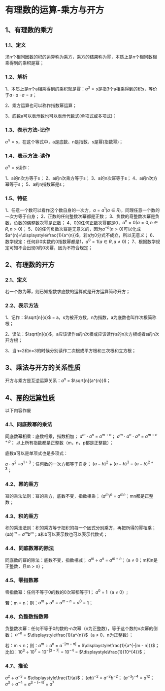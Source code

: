 # 有理数的运算-乘方与开方

## 1、有理数的乘方

### 1.1、定义
求n个相同因数的积的运算称为乘方，乘方的结果称为幂，本质上是n个相同数相乘得到的乘积是幂；

### 1.2、解析
1、本质上是n个a相乘得到的乘积就是幂：$a^{3}=s$是指3个a相乘得到的积s，等价于$a \cdot a \cdot a=s$；

2、乘方运算也可以称作指数幂运算；

3、底数a可以表示数也可以表示代数式(单项式或多项式)；

### 1.3、表示方法-记作
$a^{n}=s$，在这个等式中，a是底数、n是指数、s是幂(指数幂)；

### 1.4、表示方法-读作
$a^{n}=s$读作：

1、a的n次方等于s；
2、a的n次乘方等于s；
3、a的n次幂等于s；
4、a的n次方幂等于s；
5、a的n指数幂是s；

### 1.5、特征
1、任意一个数可以看作这个数自身的一次方，$a=a^{1}(a\in R)$，同理任意一个数的一次方等于自身；
2、正数的任何整数次幂都是正数；
3、负数的奇整数次幂是负数，负数的偶整数次幂是正数；
4、0的任何正数次幂都是0，$a^{n}=0(a=0,n\in R,n>0)$；
5、0的任何负数次幂是无意义的，因为$a^{-n}(n>0)$可以化成$a^{n}=\displaystyle\frac{1}{a^{n}}$，若a为0分式不成立，所以无意义；
6、数学规定：任何非0实数的0指数幂都是1，$a^{0}=1(a\in R,a\ne0)$；
7、根据数学规定可知不会出现0的0次幂，因为不符合规定；

## 2、有理数的开方
### 2.1、定义
若一个数为幂，则已知指数求底数的运算就是开方运算简称开方；

### 2.2、表示方法
1、记作：$\sqrt[n]{s}$ = a，s为被开方数，n为指数，a为底数也叫作次根简称根；

2、读法：$\sqrt[n]{s}$，a应该读作s的n次根或应该读作s的n次方根或者s的n次开方根；

3、当n=2和n=3的时候分别读作二次根或平方根和三次根和立方根；

## 3、乘法与开方的关系性质
开方与乘方是互逆运算关系：$a^{n}$ = $\sqrt[n]{a^{n}}$；

## 4、[幂的运算性质](整数指数幂.md)

以下内容作废
### 4.1、同底数幂的乘法
同底数幂相乘：底数相乘，指数相加；
$a^{m}$ $\cdot$ $a^{n}$ = $a^{m + n}$；
$a^{m}$ $\cdot$ $a^{n}$ $\cdot$  $a^{p}$ = $a^{m + n + p}$；
以上所有指数都是正整数（m，n，p都是正整数）；

底数a可以是单项式也是多项式：

$a$ $\cdot$ $a^{2}$ =$a^{1 + 3}$；任何数的一次方都等于自身；
$(a - b)^{2}$ + $(a - b)^{3}$ = $(a - b)^{2 + 3}$；

### 4.2、幂的乘方
幂的乘法法则：幂的乘方，底数不变，指数相乘；
$(a^{m})^{n}$ = $a^{mn}$；mn都是正整数；

### 4.3、积的乘方
积的乘法法则：积的乘方等于把积的每一个因式分别乘方，再把所得的幂相乘；
$(ab)^{m}$ = $a^{m}b^{m}$；a和b可以表示数也可以表示代数式；

### 4.4、同底数幂的除法
同底数的幂的除法：底数不变，指数相减；
$a^{m}$ $\div$ $a^{n}$ = $a^{m - n}$；（a $\ne$ 0；m和n是正整数，且m > n）；

### 4.5、零指数幂
零指数幂：任何不等于0的数的0次幂都等于1；
$a^{0}$ = 1（a $\ne$ 0）;

若：m = n；则：$a^{m}$ $\div$ $a^{n}$ = $a^{m - n}$ =  $a^{0}$ = 1；

### 4.6、负整数指数幂
负整数次幂：任何不等于0的数的-n次幂（n为正整数），等于这个数的n次幂的倒数；
$a^{-n}$ = $\displaystyle\frac{1}{a^{n}}$（a $\ne$ 0，n为正整数）；

若：m < n；则：$a^{m}$ $\div$ $a^{n}$ = $a^{-|m - n|}$ = $\displaystyle\frac{1}{a^{-|m - n|}}$；
比如：$10^{3}$ $\div$ $10^{7}$ = $10^{-|3 - 7|}$ = $10^{-4}$ = $\displaystyle\frac{1}{10^{4}}$；

### 4.7、推论
$a^{2}$ $\div$ $a^{-3}$ = $\displaystyle\frac{1}{a}$；
$(ab)^{-2}$ = $a^{-2}b^{-2}$；
$(a^{-3})^{-4}$ = $a^{12}$；
$a^{3}$ $\div$ $a^{-4}$ = $a^{3-(-4)}$ = $a^{7}$
